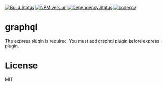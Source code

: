 [![Build Status][build-image]][build-url]
[![NPM version][npm-image]][npm-url]
[![Dependency Status][gemnasium-image]][gemnasium-url]
[![codecov][codecov-image]][codecov-url]

# graphql

The express plugin is required. You must add graphql plugin before express plugin.


# License

  MIT

[build-image]: https://img.shields.io/travis/gabliam/graphql/master.svg?style=flat-square
[build-url]: https://travis-ci.org/gabliam/graphql
[npm-image]: https://img.shields.io/npm/v/@gabliam/graphql.svg?style=flat-square
[npm-url]: https://github.com/gabliam/graphql
[gemnasium-image]: http://img.shields.io/gemnasium/gabliam/graphql.svg?style=flat-square
[gemnasium-url]: https://gemnasium.com/gabliam/graphql
[codecov-image]: https://img.shields.io/codecov/c/github/gabliam/graphql/master.svg?style=flat-square
[codecov-url]: https://codecov.io/gh/gabliam/graphql
